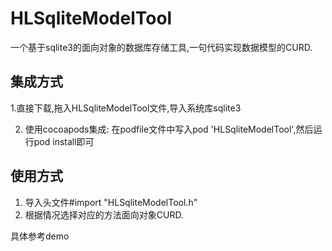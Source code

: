 # HLSqliteModelTool
一个基于sqlite3的面向对象的数据库存储工具,一句代码实现数据模型的CURD.

## 集成方式
1.直接下载,拖入HLSqliteModelTool文件,导入系统库sqlite3

2. 使用cocoapods集成:
在podfile文件中写入pod 'HLSqliteModelTool',然后运行pod install即可

## 使用方式
1. 导入头文件#import "HLSqliteModelTool.h"
2. 根据情况选择对应的方法面向对象CURD.


具体参考demo
